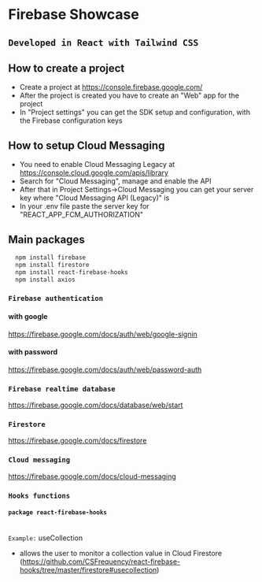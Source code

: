 # Firebase Showcase

## `Developed in React with Tailwind CSS`
## How to create a project

 - Create a project at https://console.firebase.google.com/
 - After the project is created you have to create an "Web" app for the project
 - In "Project settings" you can get the SDK setup and configuration, with the Firebase configuration keys


## How to setup Cloud Messaging

- You need to enable Cloud Messaging Legacy at https://console.cloud.google.com/apis/library
- Search for "Cloud Messaging", manage and enable the API
- After that in Project Settings->Cloud Messaging you can get your server key where "Cloud Messaging API (Legacy)" is
- In your .env file paste the server key for "REACT_APP_FCM_AUTHORIZATION" 

## Main packages

```bash
  npm install firebase
  npm install firestore
  npm install react-firebase-hooks
  npm install axios
```

### `Firebase authentication`

#### with google
https://firebase.google.com/docs/auth/web/google-signin

#### with password
https://firebase.google.com/docs/auth/web/password-auth

### `Firebase realtime database`

https://firebase.google.com/docs/database/web/start

### `Firestore`

https://firebase.google.com/docs/firestore

### `Cloud messaging`

https://firebase.google.com/docs/cloud-messaging


### `Hooks functions`

#### `package react-firebase-hooks`
\
`Example:` useCollection

- allows the user to monitor a collection value in Cloud Firestore (https://github.com/CSFrequency/react-firebase-hooks/tree/master/firestore#usecollection)




